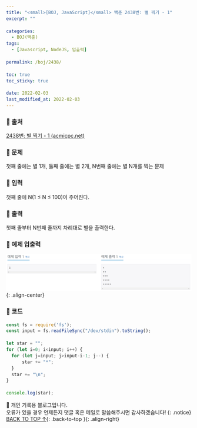 ```yaml
---
title: "<small>[BOJ, JavaScript]</small> 백준 2438번: 별 찍기 - 1"
excerpt: ""

categories:
  - BOJ(백준)
tags:
  - [Javascript, NodeJS, 입출력]

permalink: /boj/2438/

toc: true
toc_sticky: true
 
date: 2022-02-03
last_modified_at: 2022-02-03
---
```


### 📌 출처

  [2438번: 별 찍기 - 1 (acmicpc.net)](https://www.acmicpc.net/problem/2438)

### 📌 문제

  첫째 줄에는 별 1개, 둘째 줄에는 별 2개, N번째 줄에는 별 N개를 찍는 문제

### 📌 입력 

  첫째 줄에 N(1 ≤ N ≤ 100)이 주어진다.

### 📌 출력

  첫째 줄부터 N번째 줄까지 차례대로 별을 출력한다.

### 📌 예제 입출력

  <img src="/assets/images/posts_img/boj/2438.png">{: .align-center}

### 📌 코드

  ```jsx
  const fs = require('fs');
  const input = fs.readFileSync("/dev/stdin").toString();

  let star = "";
  for (let i=0; i<input; i++) {
    for (let j=input; j>input-i-1; j--) {
        star += "*";
    }
    star += "\n";
  }

  console.log(star);
  ```

📓 개인 기록용 블로그입니다.  
오류가 있을 경우 언제든지 댓글 혹은 메일로 말씀해주시면 감사하겠습니다!
{: .notice}
[BACK TO TOP ↑](#){: .back-to-top }{: .align-right}